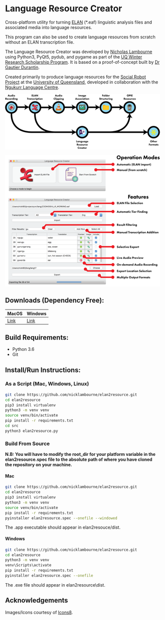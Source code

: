 # Language Resource Creator

Cross-platform utility for turning [ELAN](https://tla.mpi.nl/tools/tla-tools/elan/) (*.eaf) linguistic analysis files and associated media into language resources.

This program can also be used to create language resources from scratch without an ELAN transcription file.

The Language Resource Creator was developed by [Nicholas Lambourne](https://ndl.im) using Python3, PyQt5, pydub, and pygame as part of the [UQ Winter Research Scholarship Program](https://employability.uq.edu.au/winter-research). 
It is based on a proof-of-concept built by [Dr Gautier Durantin](http://gdurantin.com/).

Created primarily to produce language resources for the [Social Robot Project](http://www.itee.uq.edu.au/cis/opal/ngukurr) at the [University of Queensland](https://uq.edu.au), developed in collaboration with the [Ngukurr Language Centre](http://www.ngukurrlc.org.au/).

![Process](docs/img/process-flow.png)

![Features](docs/img/features.png)

## Downloads (Dependency Free):

| MacOS  | Windows |
| ------ | ------- |
| [Link](https://www.dropbox.com/s/bps2auxy4plwrif/Language%20Resource%20Creator.app.zip?dl=1) | [Link](https://www.dropbox.com/s/rs3g7ps05w2rqxl/Language%20Resource%20Creator.exe?dl=1) |


## Build Requirements:
- Python 3.6
- Git


## Install/Run Instructions:
### As a Script (Mac, Windows, Linux)
```bash
git clone https://github.com/nicklambourne/elan2resource.git
cd elan2resource
pip3 install virtualenv
python3 -m venv venv
source venv/bin/activate
pip install -r requirements.txt
cd src
python3 elan2resource.py
```


### Build From Source
**N.B: You will have to modify the root_dir for your platform variable in the elan2resource.spec file to the absolute path of where you have cloned the repository on your machine.**

#### Mac
```bash
git clone https://github.com/nicklambourne/elan2resource.git
cd elan2resource
pip3 install virtualenv
python3 -m venv venv
source venv/bin/activate
pip install -r requirements.txt
pyinstaller elan2resource.spec --onefile --windowed 
```
The .app executable should appear in elan2resouce/dist.

#### Windows
```bash
git clone https://github.com/nicklambourne/elan2resource.git
cd elan2resource
python3 -m venv venv
venv\Scripts\activate
pip install -r requirements.txt
pyinstaller elan2resource.spec --onefile
```
The .exe file should appear in elan2resource\dist.


## Acknowledgements
Images/Icons courtesy of [Icons8](https://icons8.com/icon/set/play/color).
